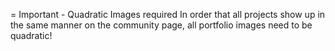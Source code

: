 = Important - Quadratic Images required
In order that all projects show up in the same manner on the community page, all portfolio images need to be quadratic!